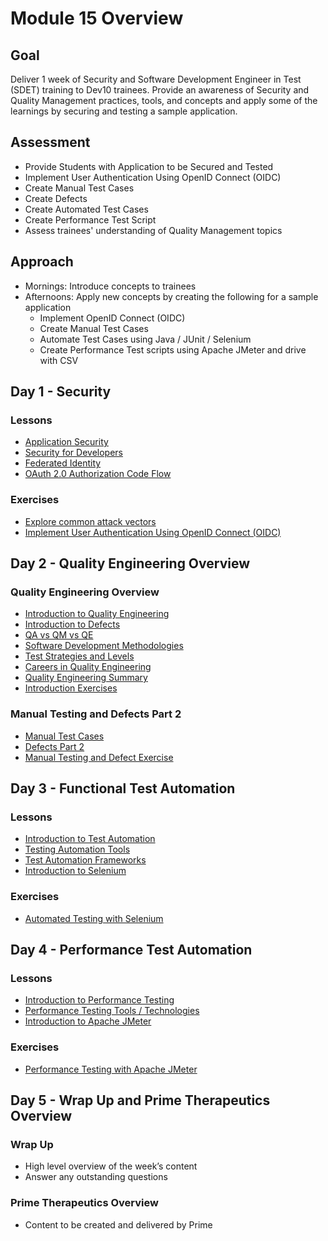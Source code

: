 # Module 15 Overview

## Goal
Deliver 1 week of Security and Software Development Engineer in Test (SDET) training to Dev10 trainees. Provide an awareness of Security and Quality Management practices, tools, and concepts and apply some of the learnings by securing and testing a sample application.

## Assessment

- Provide Students with Application to be Secured and Tested
- Implement User Authentication Using OpenID Connect (OIDC)
- Create Manual Test Cases
- Create Defects
- Create Automated Test Cases
- Create Performance Test Script
- Assess trainees' understanding of Quality Management topics

## Approach

- Mornings: Introduce concepts to trainees
- Afternoons: Apply new concepts by creating the following for a sample application
  - Implement OpenID Connect (OIDC)
  - Create Manual Test Cases
  - Automate Test Cases using Java / JUnit / Selenium
  - Create Performance Test scripts using Apache JMeter and drive with CSV

## Day 1 - Security

### Lessons
- [Application Security](./lessons/M15-application-security.md)
- [Security for Developers](./lessons/M15-security-for-developers.md)
- [Federated Identity](./lessons/M15-federated-identity.md)
- [OAuth 2.0 Authorization Code Flow](./lessons/M15-oauth.md)

### Exercises
- [Explore common attack vectors](./exercises/M15-exercise-common-attack-vectors.md)
- [Implement User Authentication Using OpenID Connect (OIDC)](./exercises/M15-exercise-openid-connect.md)

## Day 2 - Quality Engineering Overview

### Quality Engineering Overview
- [Introduction to Quality Engineering](./lessons/M15-introduction-to-quality-engineering.md)
- [Introduction to Defects](./lessons/M15-introduction-to-defects.md)
- [QA vs QM vs QE](./lessons/M15-qa-qm-qe.md)
- [Software Development Methodologies](./lessons/M15-software-development-methodologies.md)
- [Test Strategies and Levels](./lessons/M15-test-strategies-and-levels.md)
- [Careers in Quality Engineering](./lessons/M15-careers-in-quality-engineering.md)
- [Quality Engineering Summary](./lessons/M15-qe-overview-summary.md)
- [Introduction Exercises](./exercises/M15-exercise-introduction-to-quality-engineering.md)

### Manual Testing and Defects Part 2
- [Manual Test Cases](./lessons/M15-manual-testing.md)
- [Defects Part 2](./lessons/M15-defects-part-2.md)
- [Manual Testing and Defect Exercise](./exercises/M15-exercise-manual-testing.md)

## Day 3 - Functional Test Automation

### Lessons
- [Introduction to Test Automation](./lessons/M15-introduction-to-test-automation.md)
- [Testing Automation Tools](./lessons/M15-test-automation-tools.md)
- [Test Automation Frameworks](./lessons/M15-test-automation-tools.md)
- [Introduction to Selenium](./lessons/M15-introduction-to-selenium.md)

### Exercises
- [Automated Testing with Selenium](./exercises/M15-exercise-automated-testing.md)

## Day 4 - Performance Test Automation

### Lessons
- [Introduction to Performance Testing](./lessons/M15-introduction-to-performance-testing.md)
- [Performance Testing Tools / Technologies](./lessons/M15-performance-testing-tools.md)
- [Introduction to Apache JMeter](./lessons/M15-introduction-to-apache-jmeter.md)

### Exercises
- [Performance Testing with Apache JMeter](./exercises/M15-exercise-performance-testing.md)

## Day 5 - Wrap Up and Prime Therapeutics Overview

### Wrap Up
- High level overview of the week’s content
- Answer any outstanding questions
### Prime Therapeutics Overview
- Content to be created and delivered by Prime
